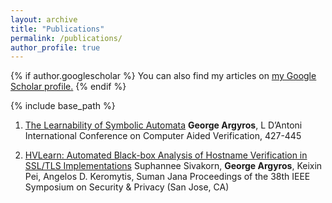 ```yaml
---
layout: archive
title: "Publications"
permalink: /publications/
author_profile: true
---
```


{% if author.googlescholar %}
  You can also find my articles on <u><a href="{{author.googlescholar}}">my Google Scholar profile</a>.</u>
{% endif %}

{% include base_path %}


1. [The Learnability of Symbolic Automata](/files/cav18.pdf)
**George Argyros**, L D’Antoni
International Conference on Computer Aided Verification, 427-445

2. [HVLearn: Automated Black-box Analysis of Hostname Verification in SSL/TLS Implementations](/files/snp17.pdf)
Suphannee Sivakorn, **George Argyros**, Keixin Pei, Angelos D. Keromytis, Suman Jana
Proceedings of the 38th IEEE Symposium on Security & Privacy (San Jose, CA)
